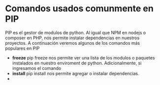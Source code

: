 # Comandos usados comunmente en PIP
PIP es el gestor de modulos de python. Al igual que NPM en nodejs o composer en PHP, nos permite instalar dependencias en nuestros proyectos.
A continuación veremos algunos de los comandos más populares en PIP

 - **freeze** pip freeze nos permite ver una lista de los modulos o paquetes instalados en nuestro enviroment de python. Adicionalmente, si ingresamos el comando 
 - **install** pip install nos permite agregar o instalar dependencias.
 - 

<!--stackedit_data:
eyJoaXN0b3J5IjpbMTQ1NjUyMzQzM119
-->